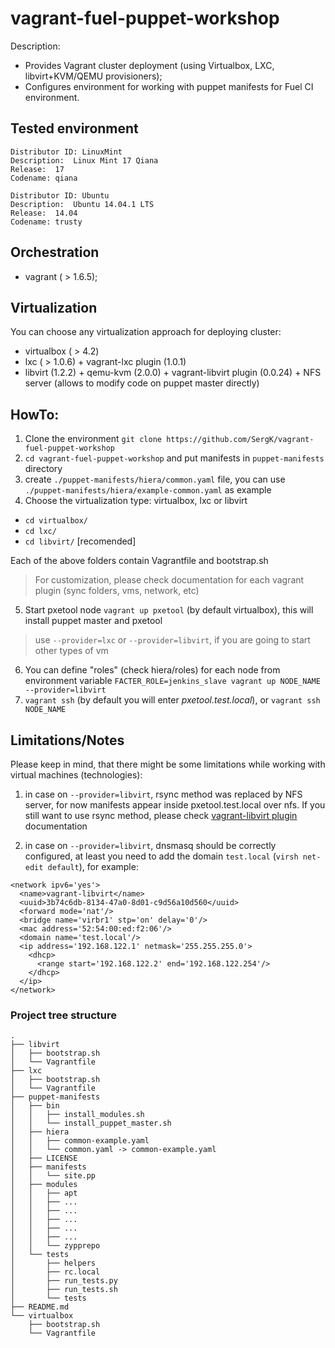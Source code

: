 vagrant-fuel-puppet-workshop
============================

Description:
* Provides Vagrant cluster deployment (using Virtualbox, LXC, libvirt+KVM/QEMU provisioners);
* Configures environment for working with puppet manifests for Fuel CI environment.

## Tested environment
```
Distributor ID: LinuxMint
Description:  Linux Mint 17 Qiana
Release:  17
Codename: qiana
```

```
Distributor ID: Ubuntu
Description:  Ubuntu 14.04.1 LTS
Release:  14.04
Codename: trusty
```

## Orchestration
* vagrant ( > 1.6.5);

## Virtualization
You can choose any virtualization approach for deploying cluster:
* virtualbox ( > 4.2)
* lxc ( > 1.0.6) + vagrant-lxc plugin (1.0.1)
* libvirt (1.2.2) + qemu-kvm (2.0.0) + vagrant-libvirt plugin (0.0.24) + NFS server (allows to modify code on puppet master directly)

## HowTo:

1. Clone the environment ``git clone https://github.com/SergK/vagrant-fuel-puppet-workshop``
2. ``cd vagrant-fuel-puppet-workshop`` and put manifests in ``puppet-manifests`` directory
3. create ``./puppet-manifests/hiera/common.yaml`` file, you can use ``./puppet-manifests/hiera/example-common.yaml`` as example
4. Choose the virtualization type: virtualbox, lxc or libvirt
 * `cd virtualbox/`
 * `cd lxc/`
 * `cd libvirt/` [recomended]

Each of the above folders contain Vagrantfile and bootstrap.sh

   > For customization, please check documentation for each vagrant plugin (sync folders, vms, network, etc)

5. Start pxetool node ``vagrant up pxetool`` (by default virtualbox), this will install puppet master and pxetool

 > use `--provider=lxc` or `--provider=libvirt`, if you are going to start other types of vm

6. You can define "roles" (check hiera/roles) for each node from environment variable ``FACTER_ROLE=jenkins_slave vagrant up NODE_NAME  --provider=libvirt``
7. ``vagrant ssh`` (by default you will enter _pxetool.test.local_), or ``vagrant ssh NODE_NAME``

## Limitations/Notes
Please keep in mind, that there might be some limitations while working with virtual machines (technologies):

1. in case on `--provider=libvirt`, rsync method was replaced by NFS server, for now manifests appear inside pxetool.test.local over nfs. If you still want to use rsync method, please check [vagrant-libvirt plugin](https://github.com/pradels/vagrant-libvirt) documentation

2. in case on `--provider=libvirt`, dnsmasq should be correctly configured, at least you need to add the domain `test.local` (`virsh net-edit default`), for example:

```
<network ipv6='yes'>
  <name>vagrant-libvirt</name>
  <uuid>3b74c6db-8134-47a0-8d01-c9d56a10d560</uuid>
  <forward mode='nat'/>
  <bridge name='virbr1' stp='on' delay='0'/>
  <mac address='52:54:00:ed:f2:06'/>
  <domain name='test.local'/>
  <ip address='192.168.122.1' netmask='255.255.255.0'>
    <dhcp>
      <range start='192.168.122.2' end='192.168.122.254'/>
    </dhcp>
  </ip>
</network>
```

### Project tree structure


```
.
├── libvirt
│   ├── bootstrap.sh
│   └── Vagrantfile
├── lxc
│   ├── bootstrap.sh
│   └── Vagrantfile
├── puppet-manifests
│   ├── bin
│   │   ├── install_modules.sh
│   │   └── install_puppet_master.sh
│   ├── hiera
│   │   ├── common-example.yaml
│   │   └── common.yaml -> common-example.yaml
│   ├── LICENSE
│   ├── manifests
│   │   └── site.pp
│   ├── modules
│   │   ├── apt
│   │   ├── ...
│   │   ├── ...
│   │   ├── ...
│   │   ├── ...
│   │   ├── ...
│   │   └── zypprepo
│   └── tests
│       ├── helpers
│       ├── rc.local
│       ├── run_tests.py
│       ├── run_tests.sh
│       └── tests
├── README.md
└── virtualbox
    ├── bootstrap.sh
    └── Vagrantfile

```
